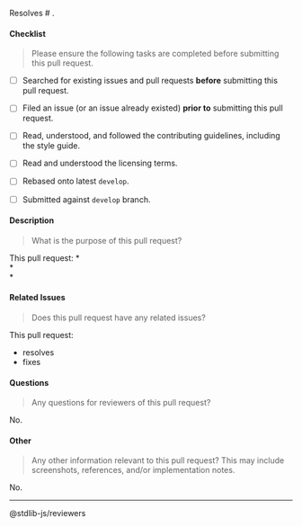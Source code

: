Resolves # .

#### Checklist
> Please ensure the following tasks are completed before submitting this pull request.

* [ ] Searched for existing issues and pull requests __before__ submitting this pull request.
* [ ] Filed an issue (or an issue already existed) __prior to__ submitting this pull request.
* [ ] Read, understood, and followed the contributing guidelines, including the style guide.
* [ ] Read and understood the licensing terms.
* [ ] Rebased onto latest `develop`.
* [ ] Submitted against `develop` branch.


#### Description
> What is the purpose of this pull request?

This pull request:
*   
*   
*   


#### Related Issues
> Does this pull request have any related issues?

This pull request:
*   resolves 
*   fixes


#### Questions
> Any questions for reviewers of this pull request?

No.


#### Other
> Any other information relevant to this pull request? This may include screenshots, references, and/or implementation notes.

No.


---
@stdlib-js/reviewers
